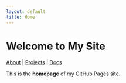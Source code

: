```yaml
---
layout: default
title: Home
---
```


# Welcome to My Site

[About](/about) | [Projects](/projects) | [Docs](/docs)

This is the **homepage** of my GitHub Pages site.
